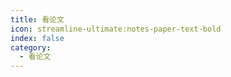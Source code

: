 ```yaml
---
title: 看论文
icon: streamline-ultimate:notes-paper-text-bold
index: false
category:
  - 看论文
---
```


<Catalog />
